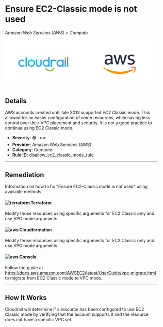 # Ensure EC2-Classic mode is not used

*Amazon Web Services (AWS) > Compute*

![Cloudrail and Amazon Web Services (AWS) logos](../images/cloudrail_aws.png)

## Details
AWS accounts created until late 2013 supported EC2 Classic mode. This allowed for an easier configuration of some resources, while having less control over their VPC placement and security. It is not a good practice to continue using EC2 Classic mode.

- **Severity**: 🟢 Low
- **Provider**: Amazon Web Services (AWS)
- **Category**: Compute
- **Rule ID**: disallow_ec2_classic_mode_rule

---

## Remediation
Information on how to fix "Ensure EC2-Classic mode is not used" using available methods.


####  <img src="../_media/emojis/terraform.png" alt="terraform" width="20"/>  Terraform
Modify those resources using specific arguments for EC2 Classic only and use VPC mode arguments.








#### <img src="../_media/emojis/aws.png" alt="aws" width="20"/> Cloudformation
Modify those resources using specific arguments for EC2 Classic only and use VPC mode arguments.



####  <img src="../_media/emojis/aws.png" alt="aws" width="20"/> Console
Follow the guide at <https://docs.aws.amazon.com/AWSEC2/latest/UserGuide/vpc-migrate.html> to migrate from EC2 Classic mode to VPC mode.




---

## How It Works
Cloudrail will determine if a resource has been configured to use EC2 Classic mode by verifying that the account supports it and the resource does not have a specific VPC set.